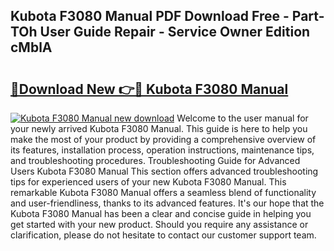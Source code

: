 ## Kubota F3080 Manual PDF Download Free - Part-TOh User Guide Repair - Service Owner Edition cMblA

# <h2><a href="http://bc9100.oget.top/?id=Kubota+F3080+Manual">🔗Download New 👉🔴 Kubota F3080 Manual</a></h2>

[![Kubota F3080 Manual new download](https://i.imgur.com/5g1atiW.png)](http://bc9100.oget.top/?id=Kubota+F3080+Manual)
Welcome to the user manual for your newly arrived Kubota F3080 Manual. This guide is here to help you make the most of your product by providing a comprehensive overview of its features, installation process, operation instructions, maintenance tips, and troubleshooting procedures. Troubleshooting Guide for Advanced Users Kubota F3080 Manual This section offers advanced troubleshooting tips for experienced users of your new Kubota F3080 Manual. This remarkable Kubota F3080 Manual offers a seamless blend of functionality and user-friendliness, thanks to its advanced features. It's our hope that the Kubota F3080 Manual has been a clear and concise guide in helping you get started with your new product. Should you require any assistance or clarification, please do not hesitate to contact our customer support team.
